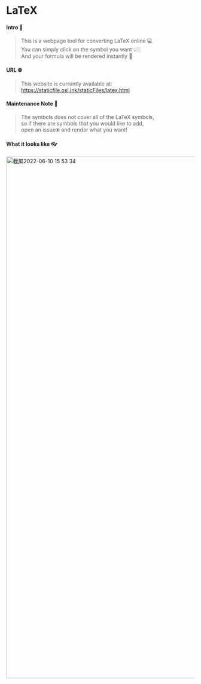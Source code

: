 # LaTeX

#### Intro 📓
> This is a webpage tool for converting LaTeX online 💻    
> You can simply click on the symbol you want 👆🏼  
> And your formula will be rendered instantly 🚀    

#### URL 🌐
> This website is currently available at: https://staticfile.osl.ink/staticFiles/latex.html

#### Maintenance Note 🔨
> The symbols does not cover all of the LaTeX symbols,   
> so if there are symbols that you would like to add,   
> open an issue⦿ and render what you want!

#### What it looks like 👓

<img width="1396" alt="截屏2022-06-10 15 53 34" src="https://user-images.githubusercontent.com/89094576/173018328-228beb7d-36d6-4298-8f7a-b7519f1d54a1.png">
